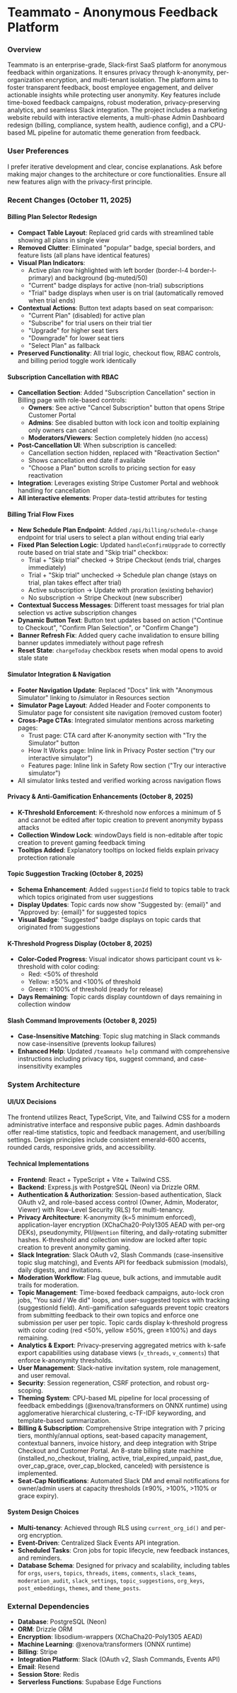 # Teammato - Anonymous Feedback Platform

### Overview
Teammato is an enterprise-grade, Slack-first SaaS platform for anonymous feedback within organizations. It ensures privacy through k-anonymity, per-organization encryption, and multi-tenant isolation. The platform aims to foster transparent feedback, boost employee engagement, and deliver actionable insights while protecting user anonymity. Key features include time-boxed feedback campaigns, robust moderation, privacy-preserving analytics, and seamless Slack integration. The project includes a marketing website rebuild with interactive elements, a multi-phase Admin Dashboard redesign (billing, compliance, system health, audience config), and a CPU-based ML pipeline for automatic theme generation from feedback.

### User Preferences
I prefer iterative development and clear, concise explanations. Ask before making major changes to the architecture or core functionalities. Ensure all new features align with the privacy-first principle.

### Recent Changes (October 11, 2025)

#### Billing Plan Selector Redesign
- **Compact Table Layout**: Replaced grid cards with streamlined table showing all plans in single view
- **Removed Clutter**: Eliminated "popular" badge, special borders, and feature lists (all plans have identical features)
- **Visual Plan Indicators**: 
  - Active plan row highlighted with left border (border-l-4 border-l-primary) and background (bg-muted/50)
  - "Current" badge displays for active (non-trial) subscriptions
  - "Trial" badge displays when user is on trial (automatically removed when trial ends)
- **Contextual Actions**: Button text adapts based on seat comparison:
  - "Current Plan" (disabled) for active plan
  - "Subscribe" for trial users on their trial tier
  - "Upgrade" for higher seat tiers
  - "Downgrade" for lower seat tiers
  - "Select Plan" as fallback
- **Preserved Functionality**: All trial logic, checkout flow, RBAC controls, and billing period toggle work identically

#### Subscription Cancellation with RBAC
- **Cancellation Section**: Added "Subscription Cancellation" section in Billing page with role-based controls:
  - **Owners**: See active "Cancel Subscription" button that opens Stripe Customer Portal
  - **Admins**: See disabled button with lock icon and tooltip explaining only owners can cancel
  - **Moderators/Viewers**: Section completely hidden (no access)
- **Post-Cancellation UI**: When subscription is cancelled:
  - Cancellation section hidden, replaced with "Reactivation Section"
  - Shows cancellation end date if available
  - "Choose a Plan" button scrolls to pricing section for easy reactivation
- **Integration**: Leverages existing Stripe Customer Portal and webhook handling for cancellation
- **All interactive elements**: Proper data-testid attributes for testing

#### Billing Trial Flow Fixes
- **New Schedule Plan Endpoint**: Added `/api/billing/schedule-change` endpoint for trial users to select a plan without ending trial early
- **Fixed Plan Selection Logic**: Updated `handleConfirmUpgrade` to correctly route based on trial state and "Skip trial" checkbox:
  - Trial + "Skip trial" checked → Stripe Checkout (ends trial, charges immediately)
  - Trial + "Skip trial" unchecked → Schedule plan change (stays on trial, plan takes effect after trial)
  - Active subscription → Update with proration (existing behavior)
  - No subscription → Stripe Checkout (new subscriber)
- **Contextual Success Messages**: Different toast messages for trial plan selection vs active subscription changes
- **Dynamic Button Text**: Button text updates based on action ("Continue to Checkout", "Confirm Plan Selection", or "Confirm Change")
- **Banner Refresh Fix**: Added query cache invalidation to ensure billing banner updates immediately without page refresh
- **Reset State**: `chargeToday` checkbox resets when modal opens to avoid stale state

#### Simulator Integration & Navigation
- **Footer Navigation Update**: Replaced "Docs" link with "Anonymous Simulator" linking to /simulator in Resources section
- **Simulator Page Layout**: Added Header and Footer components to Simulator page for consistent site navigation (removed custom footer)
- **Cross-Page CTAs**: Integrated simulator mentions across marketing pages:
  - Trust page: CTA card after K-anonymity section with "Try the Simulator" button
  - How It Works page: Inline link in Privacy Poster section ("try our interactive simulator")
  - Features page: Inline link in Safety Row section ("Try our interactive simulator")
- All simulator links tested and verified working across navigation flows

#### Privacy & Anti-Gamification Enhancements (October 8, 2025)
- **K-Threshold Enforcement**: K-threshold now enforces a minimum of 5 and cannot be edited after topic creation to prevent anonymity bypass attacks
- **Collection Window Lock**: windowDays field is non-editable after topic creation to prevent gaming feedback timing
- **Tooltips Added**: Explanatory tooltips on locked fields explain privacy protection rationale

#### Topic Suggestion Tracking (October 8, 2025)
- **Schema Enhancement**: Added `suggestionId` field to topics table to track which topics originated from user suggestions
- **Display Updates**: Topic cards now show "Suggested by: {email}" and "Approved by: {email}" for suggested topics
- **Visual Badge**: "Suggested" badge displays on topic cards that originated from suggestions

#### K-Threshold Progress Display (October 8, 2025)
- **Color-Coded Progress**: Visual indicator shows participant count vs k-threshold with color coding:
  - Red: <50% of threshold
  - Yellow: ≥50% and <100% of threshold
  - Green: ≥100% of threshold (ready for release)
- **Days Remaining**: Topic cards display countdown of days remaining in collection window

#### Slash Command Improvements (October 8, 2025)
- **Case-Insensitive Matching**: Topic slug matching in Slack commands now case-insensitive (prevents lookup failures)
- **Enhanced Help**: Updated `/teammato help` command with comprehensive instructions including privacy tips, suggest command, and case-insensitivity examples

### System Architecture

#### UI/UX Decisions
The frontend utilizes React, TypeScript, Vite, and Tailwind CSS for a modern administrative interface and responsive public pages. Admin dashboards offer real-time statistics, topic and feedback management, and user/billing settings. Design principles include consistent emerald-600 accents, rounded cards, responsive grids, and accessibility.

#### Technical Implementations
- **Frontend**: React + TypeScript + Vite + Tailwind CSS.
- **Backend**: Express.js with PostgreSQL (Neon) via Drizzle ORM.
- **Authentication & Authorization**: Session-based authentication, Slack OAuth v2, and role-based access control (Owner, Admin, Moderator, Viewer) with Row-Level Security (RLS) for multi-tenancy.
- **Privacy Architecture**: K-anonymity (k=5 minimum enforced), application-layer encryption (XChaCha20-Poly1305 AEAD with per-org DEKs), pseudonymity, PII/`@mention` filtering, and daily-rotating submitter hashes. K-threshold and collection window are locked after topic creation to prevent anonymity gaming.
- **Slack Integration**: Slack OAuth v2, Slash Commands (case-insensitive topic slug matching), and Events API for feedback submission (modals), daily digests, and invitations.
- **Moderation Workflow**: Flag queue, bulk actions, and immutable audit trails for moderation.
- **Topic Management**: Time-boxed feedback campaigns, auto-lock cron jobs, "You said / We did" loops, and user-suggested topics with tracking (suggestionId field). Anti-gamification safeguards prevent topic creators from submitting feedback to their own topics and enforce one submission per user per topic. Topic cards display k-threshold progress with color coding (red <50%, yellow ≥50%, green ≥100%) and days remaining.
- **Analytics & Export**: Privacy-preserving aggregated metrics with k-safe export capabilities using database views (`v_threads`, `v_comments`) that enforce k-anonymity thresholds.
- **User Management**: Slack-native invitation system, role management, and user removal.
- **Security**: Session regeneration, CSRF protection, and robust org-scoping.
- **Theming System**: CPU-based ML pipeline for local processing of feedback embeddings (@xenova/transformers on ONNX runtime) using agglomerative hierarchical clustering, c-TF-IDF keywording, and template-based summarization.
- **Billing & Subscription**: Comprehensive Stripe integration with 7 pricing tiers, monthly/annual options, seat-based capacity management, contextual banners, invoice history, and deep integration with Stripe Checkout and Customer Portal. An 8-state billing state machine (installed_no_checkout, trialing, active, trial_expired_unpaid, past_due, over_cap_grace, over_cap_blocked, canceled) with persistence is implemented.
- **Seat-Cap Notifications**: Automated Slack DM and email notifications for owner/admin users at capacity thresholds (≥90%, >100%, >110% or grace expiry).

#### System Design Choices
- **Multi-tenancy**: Achieved through RLS using `current_org_id()` and per-org encryption.
- **Event-Driven**: Centralized Slack Events API integration.
- **Scheduled Tasks**: Cron jobs for topic lifecycle, new feedback instances, and reminders.
- **Database Schema**: Designed for privacy and scalability, including tables for `orgs`, `users`, `topics`, `threads`, `items`, `comments`, `slack_teams`, `moderation_audit`, `slack_settings`, `topic_suggestions`, `org_keys`, `post_embeddings`, `themes`, and `theme_posts`.

### External Dependencies

- **Database**: PostgreSQL (Neon)
- **ORM**: Drizzle ORM
- **Encryption**: libsodium-wrappers (XChaCha20-Poly1305 AEAD)
- **Machine Learning**: @xenova/transformers (ONNX runtime)
- **Billing**: Stripe
- **Integration Platform**: Slack (OAuth v2, Slash Commands, Events API)
- **Email**: Resend
- **Session Store**: Redis
- **Serverless Functions**: Supabase Edge Functions